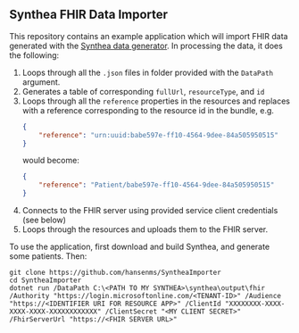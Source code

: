 Synthea FHIR Data Importer
--------------------------

This repository contains an example application which will import FHIR data generated with the [Synthea data generator](https://github.com/synthetichealth/synthea). In processing the data, it does the following:

1. Loops through all the `.json` files in folder provided with the `DataPath` argument.
2. Generates a table of corresponding `fullUrl`, `resourceType`, and `id`
3. Loops through all the `reference` properties in the resources and replaces with a reference corresponding to the resource id in the bundle, e.g. 
    ```json
    {
        "reference": "urn:uuid:babe597e-ff10-4564-9dee-84a505950515"
    }
    ```
    would become:
    ```json
    {
        "reference": "Patient/babe597e-ff10-4564-9dee-84a505950515"
    }
    ```
4. Connects to the FHIR server using provided service client credentials (see below)
5. Loops through the resources and uploads them to the FHIR server.

To use the application, first download and build Synthea, and generate some patients. Then:

```
git clone https://github.com/hansenms/SyntheaImporter
cd SyntheaImporter
dotnet run /DataPath C:\<PATH TO MY SYNTHEA>\synthea\output\fhir /Authority "https://login.microsoftonline.com/<TENANT-ID>" /Audience "https://<IDENTIFIER URI FOR RESOURCE APP>" /ClientId "XXXXXXXX-XXXX-XXXX-XXXX-XXXXXXXXXXXX" /ClientSecret "<MY CLIENT SECRET>" /FhirServerUrl "https://<FHIR SERVER URL>"
```